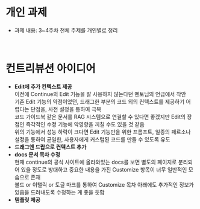 # 개인 과제
- 과제 내용: 3~4주차 전체 주제를 개인별로 정리

<br />

# 컨트리뷰션 아이디어

- **Edit에 추가 컨텍스트 제공**<br>
  이전에 Continue의 Edit 기능을 잘 사용하지 않는다던 멘토님의 언급에서 착안<br>
  기존 Edit 기능의 약점이었던, 드래그한 부분의 코드 외의 컨텍스트를 제공하기 어렵다는 단점을, 사전 설정을 통하여 극복<br>
  코드 가이드북 같은 문서를 RAG 시스템으로 연결할 수 있다면 좋겠지만 Edit의 장점인 즉각적인 수정 기능에 악영향을 끼칠 수도 있을 것 같음<br>
  위의 기능에서 성능 하락이 크다면 Edit 기능만을 위한 프롬프트, 일종의 페르소나 설정을 통하여 균일한, 사용자에게 커스텀된 코드를 만들 수 있도록 유도<br>
- **드래그앤 드랍으로 컨텍스트 추가**
- **docs 문서 목차 수정**<br>
  현재 continue의 공식 사이트에 올라와있는 docs를 보면 별도의 페이지로 분리되어 있을 정도로 방대하고 중요한 내용을 가진 Customize 항목이 너무 일반적인 모습으로 존재<br>
  볼드 or 이탤릭 or 토글 마크를 통하여 Customize 목차 아래에도 추가적인 정보가 있음을 드러내도록 수정하는 게 좋을 듯함<br>
- **템플릿 제공**
